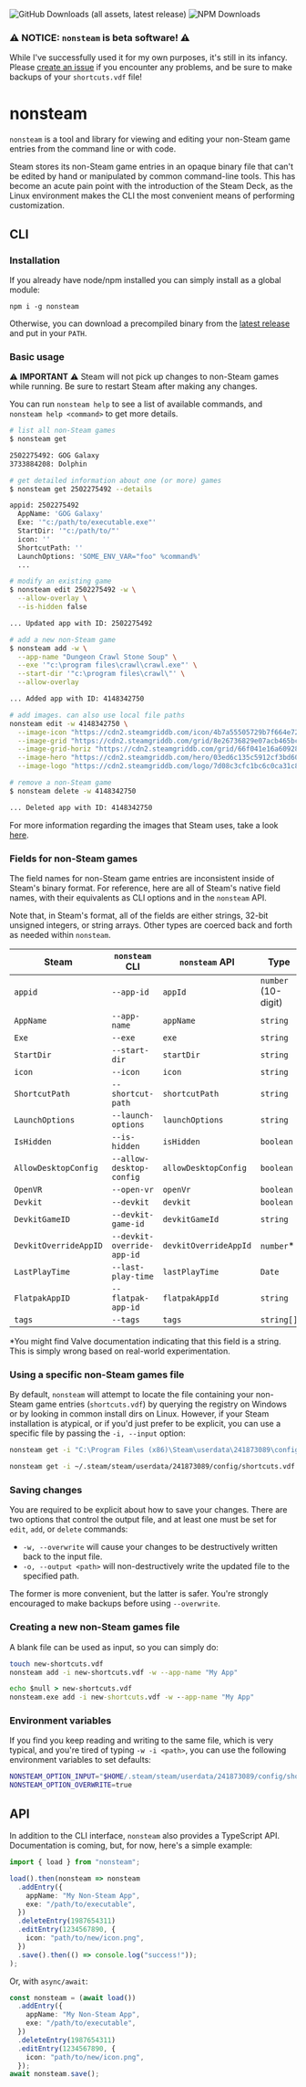 ![GitHub Downloads (all assets, latest release)](https://img.shields.io/github/downloads/cameronhimself/nonsteam/latest/total)
![NPM Downloads](https://img.shields.io/npm/dw/nonsteam)

### ⚠️ NOTICE: `nonsteam` is beta software! ⚠️

While I've successfully used it for my own purposes, it's still in its infancy. Please [create an issue](https://github.com/cameronhimself/nonsteam/issues/new) if you encounter any problems, and be sure to make backups of your `shortcuts.vdf` file!

# nonsteam

`nonsteam` is a tool and library for viewing and editing your non-Steam game entries from the command line or with code.  
  
Steam stores its non-Steam game entries in an opaque binary file that can't be edited by hand or manipulated by common command-line tools. This has become an acute pain point with the introduction of the Steam Deck, as the Linux environment makes the CLI the most convenient means of performing customization.

## CLI

### Installation

If you already have node/npm installed you can simply install as a global module:

```
npm i -g nonsteam
```

Otherwise, you can download a precompiled binary from the [latest release](https://github.com/cameronhimself/nonsteam/releases/latest) and put in your `PATH`.

### Basic usage

⚠️ **IMPORTANT** ⚠️  Steam will not pick up changes to non-Steam games while running. Be sure to restart Steam after making any changes. 

You can run `nonsteam help` to see a list of available commands, and `nonsteam help <command>` to get more details.

```sh
# list all non-Steam games
$ nonsteam get

2502275492: GOG Galaxy
3733884208: Dolphin

# get detailed information about one (or more) games
$ nonsteam get 2502275492 --details

appid: 2502275492
  AppName: 'GOG Galaxy'
  Exe: '"c:/path/to/executable.exe"'
  StartDir: '"c:/path/to/"'
  icon: ''
  ShortcutPath: ''
  LaunchOptions: 'SOME_ENV_VAR="foo" %command%'
  ...

# modify an existing game
$ nonsteam edit 2502275492 -w \
  --allow-overlay \
  --is-hidden false

... Updated app with ID: 2502275492

# add a new non-Steam game
$ nonsteam add -w \
  --app-name "Dungeon Crawl Stone Soup" \
  --exe '"c:\program files\crawl\crawl.exe"' \
  --start-dir '"c:\program files\crawl\"' \
  --allow-overlay

... Added app with ID: 4148342750

# add images. can also use local file paths
nonsteam edit -w 4148342750 \
  --image-icon "https://cdn2.steamgriddb.com/icon/4b7a55505729b7f664e7222960e9c2d5.ico" \
  --image-grid "https://cdn2.steamgriddb.com/grid/8e26736829e07acb465bc6eacbf2ed1f.png" \
  --image-grid-horiz "https://cdn2.steamgriddb.com/grid/66f041e16a60928b05a7e228a89c3799.png" \
  --image-hero "https://cdn2.steamgriddb.com/hero/03ed6c135c5912cf3bd6060f43ededf1.png" \
  --image-logo "https://cdn2.steamgriddb.com/logo/7d08c3cfc1bc6c0ca31c8fa6d89aa0f1.png"

# remove a non-Steam game
$ nonsteam delete -w 4148342750

... Deleted app with ID: 4148342750
```

For more information regarding the images that Steam uses, take a look [here](docs/images.md).

### Fields for non-Steam games

The field names for non-Steam game entries are inconsistent inside of Steam's binary format. For reference, here are all of Steam's native field names, with their equivalents as CLI options and in the `nonsteam` API.

Note that, in Steam's format, all of the fields are either strings, 32-bit unsigned integers, or string arrays. Other types are coerced back and forth as needed within `nonsteam`.

| Steam | `nonsteam` CLI | `nonsteam` API | Type |
| - | - | - | - |
| `appid` | `--app-id` | `appId` | `number` (10-digit) |
| `AppName` | `--app-name` | `appName` | `string` |
| `Exe` | `--exe` | `exe` | `string` |
| `StartDir` | `--start-dir` | `startDir` | `string` |
| `icon` | `--icon` | `icon` | `string` |
| `ShortcutPath` | `--shortcut-path` | `shortcutPath` | `string` |
| `LaunchOptions` | `--launch-options` | `launchOptions` | `string` |
| `IsHidden` | `--is-hidden` | `isHidden` | `boolean` |
| `AllowDesktopConfig` | `--allow-desktop-config` | `allowDesktopConfig` | `boolean` |
| `OpenVR` | `--open-vr` | `openVr` | `boolean` |
| `Devkit` | `--devkit` | `devkit` | `boolean` |
| `DevkitGameID` | `--devkit-game-id` | `devkitGameId` | `string` |
| `DevkitOverrideAppID` | `--devkit-override-app-id` | `devkitOverrideAppId` | `number`* |
| `LastPlayTime` | `--last-play-time` | `lastPlayTime` | `Date` |
| `FlatpakAppID` | `--flatpak-app-id` | `flatpakAppId` | `string` |
| `tags` | `--tags` | `tags` | `string[]` |

*You might find Valve documentation indicating that this field is a string. This is simply wrong based on real-world experimentation.

### Using a specific non-Steam games file

By default, `nonsteam` will attempt to locate the file containing your non-Steam game entries (`shortcuts.vdf`) by querying the registry on Windows or by looking in common install dirs on Linux. However, if your Steam installation is atypical, or if you'd just prefer to be explicit, you can use a specific file by passing the `-i, --input` option:

```cmd
nonsteam get -i "C:\Program Files (x86)\Steam\userdata\241873089\config\shortcuts.vdf" 4148342750
```

```sh
nonsteam get -i ~/.steam/steam/userdata/241873089/config/shortcuts.vdf 4148342750
```

### Saving changes

You are required to be explicit about how to save your changes. There are two options that control the output file, and at least one must be set for `edit`, `add`, or `delete` commands:

- `-w, --overwrite` will cause your changes to be destructively written back to the input file.
- `-o, --output <path>` will non-destructively write the updated file to the specified path.

The former is more convenient, but the latter is safer. You're strongly encouraged to make backups before using `--overwrite`.

### Creating a new non-Steam games file

A blank file can be used as input, so you can simply do:

```bash
touch new-shortcuts.vdf
nonsteam add -i new-shortcuts.vdf -w --app-name "My App"
```

```cmd
echo $null > new-shortcuts.vdf
nonsteam.exe add -i new-shortcuts.vdf -w --app-name "My App"
```

### Environment variables

If you find you keep reading and writing to the same file, which is very typical, and you're tired of typing `-w -i <path>`, you can use the following environment variables to set defaults:

```sh
NONSTEAM_OPTION_INPUT="$HOME/.steam/steam/userdata/241873089/config/shortcuts.vdf"
NONSTEAM_OPTION_OVERWRITE=true
```

## API

In addition to the CLI interface, `nonsteam` also provides a TypeScript API. Documentation is coming, but, for now, here's a simple example:

```typescript
import { load } from "nonsteam";

load().then(nonsteam => nonsteam
  .addEntry({
    appName: "My Non-Steam App",
    exe: "/path/to/executable",
  })
  .deleteEntry(1987654311)
  .editEntry(1234567890, {
    icon: "path/to/new/icon.png",
  })
  .save().then(() => console.log("success!"));
);
```

Or, with `async/await`:

```typescript
const nonsteam = (await load())
  .addEntry({
    appName: "My Non-Steam App",
    exe: "/path/to/executable",
  })
  .deleteEntry(1987654311)
  .editEntry(1234567890, {
    icon: "path/to/new/icon.png",
  });
await nonsteam.save();
```
